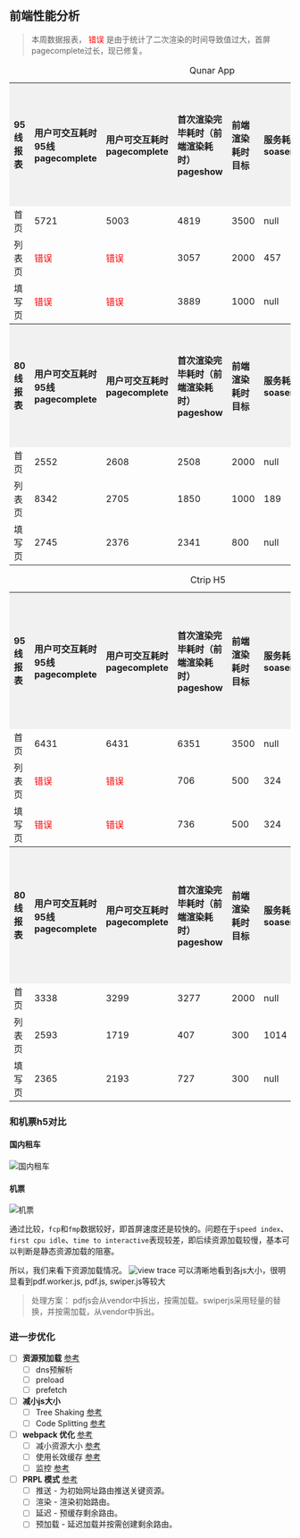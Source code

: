 ## 前端性能分析

> 本周数据报表， <font style="color: red">错误</font> 是由于统计了二次渲染的时间导致值过大，首屏pagecomplete过长，现已修复。

<table>
   <caption>Qunar App</caption>
   <tr bgcolor='#f1f1f1' style="text-align:left">
        <th width=10%>95线报表</th>
        <th width=10%>用户可交互耗时95线
        pagecomplete</th>
        <th width=10%>用户可交互耗时
        pagecomplete</th>
        <th width=20%>首次渲染完毕耗时（前端渲染耗时）pageshow</th>
        <th width=10%>前端渲染耗时目标</th>
        <th width=10%>服务耗时
        soaserver</th>
        <th width=10%>网络耗时
        soatotal</th>
        <th width=10%>首次内容绘制耗时
        fcp</th>
        <th width=10%>首次有意义绘制耗时
        fmp</th>
   </tr>
   <tr>
        <td >首页</td>
        <td>5721</td>
        <td>5003</td>
        <td>4819</td>
        <td>3500</td>
        <td>null</td>
        <td>0</td>
        <td>71</td>
        <td>1043</td>
   </tr>
   <tr>
        <td >列表页</td>
        <td style="color: red">错误</td>
        <td style="color: red">错误</td>
        <td>3057</td>
        <td>2000</td>
        <td>457</td>
        <td>1439</td>
        <td>621</td>
        <td>1291</td>
   </tr>
   <tr>
        <td >填写页</td>
        <td style="color: red">错误</td>
        <td style="color: red">错误</td>
        <td>3889</td>
        <td>1000</td>
        <td>null</td>
        <td>1756</td>
        <td>570</td>
        <td>1047</td>
    </tr>
    <tr bgcolor='#f1f1f1' style="text-align:left">
        <th width=10%>80线报表</th>
        <th width=10%>用户可交互耗时95线
        pagecomplete</th>
        <th width=10%>用户可交互耗时
        pagecomplete</th>
        <th width=10%>首次渲染完毕耗时（前端渲染耗时）pageshow</th>
        <th width=10%>前端渲染耗时目标</th>
        <th width=10%>服务耗时
        soaserver</th>
        <th width=10%>网络耗时
        soatotal</th>
        <th width=10%>首次内容绘制耗时
        fcp</th>
        <th width=10%>首次有意义绘制耗时
        fmp</th>
    </tr>
    <tr>
        <td>首页</td>
        <td>2552</td>
        <td>2608</td>
        <td>2508</td>
        <td>2000</td>
        <td>null</td>
        <td>0</td>
        <td>67</td>
        <td>1268</td>
   </tr>
   <tr>
        <td>列表页</td>
        <td>8342</td>
        <td>2705</td>
        <td>1850</td>
        <td>1000</td>
        <td>189</td>
        <td>808</td>
        <td>831</td>
        <td>871</td>
   </tr>
   <tr>
        <td>填写页</td>
        <td>2745</td>
        <td>2376</td>
        <td>2341</td>
        <td>800</td>
        <td>null</td>
        <td>981</td>
        <td>395</td>
        <td>495</td>
   </tr>
</table>

<table>
   <caption>Ctrip H5</caption>
   <tr bgcolor='#f1f1f1' style="text-align:left">
        <th width=10%>95线报表</th>
        <th width=10%>用户可交互耗时95线
        pagecomplete</th>
        <th width=10%>用户可交互耗时
        pagecomplete</th>
        <th width=20%>首次渲染完毕耗时（前端渲染耗时）pageshow</th>
        <th width=10%>前端渲染耗时目标</th>
        <th width=10%>服务耗时
        soaserver</th>
        <th width=10%>网络耗时
        soatotal</th>
        <th width=10%>首次内容绘制耗时
        fcp</th>
        <th width=10%>首次有意义绘制耗时
        fmp</th>
   </tr>
   <tr>
        <td >首页</td>
        <td>6431</td>
        <td>6431</td>
        <td>6351</td>
        <td>3500</td>
        <td>null</td>
        <td>0</td>
        <td>77</td>
        <td>898</td>
   </tr>
   <tr>
        <td >列表页</td>
        <td style="color: red">错误</td>
        <td style="color: red">错误</td>
        <td>706</td>
        <td>500</td>
        <td>324</td>
        <td>717</td>
        <td>null</td>
        <td>null</td>
   </tr>
   <tr>
        <td >填写页</td>
        <td style="color: red">错误</td>
        <td style="color: red">错误</td>
        <td>736</td>
        <td>500</td>
        <td>324</td>
        <td>717</td>
        <td>null</td>
        <td>null</td>
    </tr>
    <tr bgcolor='#f1f1f1' style="text-align:left">
        <th width=10%>80线报表</th>
        <th width=10%>用户可交互耗时95线
        pagecomplete</th>
        <th width=10%>用户可交互耗时
        pagecomplete</th>
        <th width=10%>首次渲染完毕耗时（前端渲染耗时）pageshow</th>
        <th width=10%>前端渲染耗时目标</th>
        <th width=10%>服务耗时
        soaserver</th>
        <th width=10%>网络耗时
        soatotal</th>
        <th width=10%>首次内容绘制耗时
        fcp</th>
        <th width=10%>首次有意义绘制耗时
        fmp</th>
    </tr>
    <tr>
        <td>首页</td>
        <td>3338</td>
        <td>3299</td>
        <td>3277</td>
        <td>2000</td>
        <td>null</td>
        <td>0</td>
        <td>68</td>
        <td>645</td>
   </tr>
   <tr>
        <td>列表页</td>
        <td>2593</td>
        <td>1719</td>
        <td>407</td>
        <td>300</td>
        <td>1014</td>
        <td>1306</td>
        <td>null</td>
        <td>null</td>
   </tr>
   <tr>
        <td>填写页</td>
        <td>2365</td>
        <td>2193</td>
        <td>727</td>
        <td>300</td>
        <td>null</td>
        <td>1463</td>
        <td>null</td>
        <td>null</td>
   </tr>
</table>



### 和机票h5对比

#### 国内租车
![国内租车](https://ws1.sinaimg.cn/large/006tNc79gy1fzora3cj90j30u0102aoe.jpg)

#### 机票
![机票](https://ws1.sinaimg.cn/large/006tNc79ly1fzisnxve9uj30u010v15h.jpg)

通过比较，`fcp`和`fmp`数据较好，即首屏速度还是较快的。问题在于`speed index`、`first cpu idle`、`time to interactive`表现较差，即后续资源加载较慢，基本可以判断是静态资源加载的阻塞。

所以，我们来看下资源加载情况。
![view trace](https://ws1.sinaimg.cn/large/006tNc79ly1fzor5zgkdtj31kl0u0hdu.jpg)
可以清晰地看到各js大小，很明显看到pdf.worker.js, pdf.js, swiper.js等较大

> 处理方案： pdfjs会从vendor中拆出，按需加载。swiperjs采用轻量的替换，并按需加载，从vendor中拆出。



### 进一步优化

- [ ] **资源预加载** [参考](https://medium.com/reloading/preload-prefetch-and-priorities-in-chrome-776165961bbf)
    - [ ] dns预解析
    - [ ] preload
    - [ ] prefetch 

- [ ] **减小js大小**
    - [ ] Tree Shaking [参考](https://developers.google.com/web/fundamentals/performance/optimizing-javascript/tree-shaking/)
    - [ ] Code Splitting [参考](https://developers.google.com/web/fundamentals/performance/optimizing-javascript/code-splitting/)

- [ ] **webpack 优化** [参考](https://developers.google.com/web/fundamentals/performance/webpack/)
    - [ ] 减小资源大小 [参考](https://developers.google.com/web/fundamentals/performance/webpack/decrease-frontend-size)
    - [ ] 使用长效缓存 [参考](https://developers.google.com/web/fundamentals/performance/webpack/use-long-term-caching)
    - [ ] 监控 [参考](https://developers.google.com/web/fundamentals/performance/webpack/monitor-and-analyze)

- [ ] **PRPL 模式** [参考](https://developers.google.com/web/fundamentals/performance/prpl-pattern/)
    - [ ] 推送 - 为初始网址路由推送关键资源。
    - [ ] 渲染 - 渲染初始路由。
    - [ ] 延迟 - 预缓存剩余路由。
    - [ ] 预加载 - 延迟加载并按需创建剩余路由。
